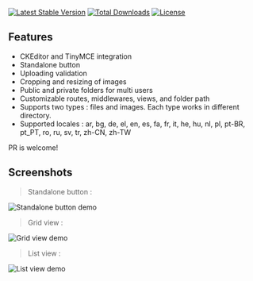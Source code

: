 [![Latest Stable Version](https://poser.pugx.org/xuandung38/laravel-filemanager/v/stable)](https://packagist.org/packages/xuandung38/laravel-filemanager)
[![Total Downloads](https://poser.pugx.org/xuandung38/laravel-filemanager/downloads)](https://packagist.org/packages/xuandung38/laravel-filemanager)
[![License](https://poser.pugx.org/xuandung38/laravel-filemanager/license)](https://packagist.org/packages/xuandung38/laravel-filemanager)

## Features
 * CKEditor and TinyMCE integration
 * Standalone button
 * Uploading validation
 * Cropping and resizing of images
 * Public and private folders for multi users
 * Customizable routes, middlewares, views, and folder path
 * Supports two types : files and images. Each type works in different directory.
 * Supported locales : ar, bg, de, el, en, es, fa, fr, it, he, hu, nl, pl, pt-BR, pt_PT, ro, ru, sv, tr, zh-CN, zh-TW

PR is welcome!

## Screenshots
> Standalone button :

![Standalone button demo](https://xuandung38.github.io/laravel-filemanager/images/lfm01.png)

> Grid view :

![Grid view demo](https://xuandung38.github.io/laravel-filemanager/images/lfm02.png)

> List view :

![List view demo](https://xuandung38.github.io/laravel-filemanager/images/lfm03.png)
  
